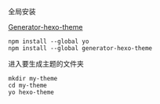 全局安装

[Generator-hexo-theme](https://github.com/tcrowe/generator-hexo-theme)

```shell
npm install --global yo
npm install --global generator-hexo-theme
```

进入要生成主题的文件夹

```shell
mkdir my-theme
cd my-theme
yo hexo-theme
```

